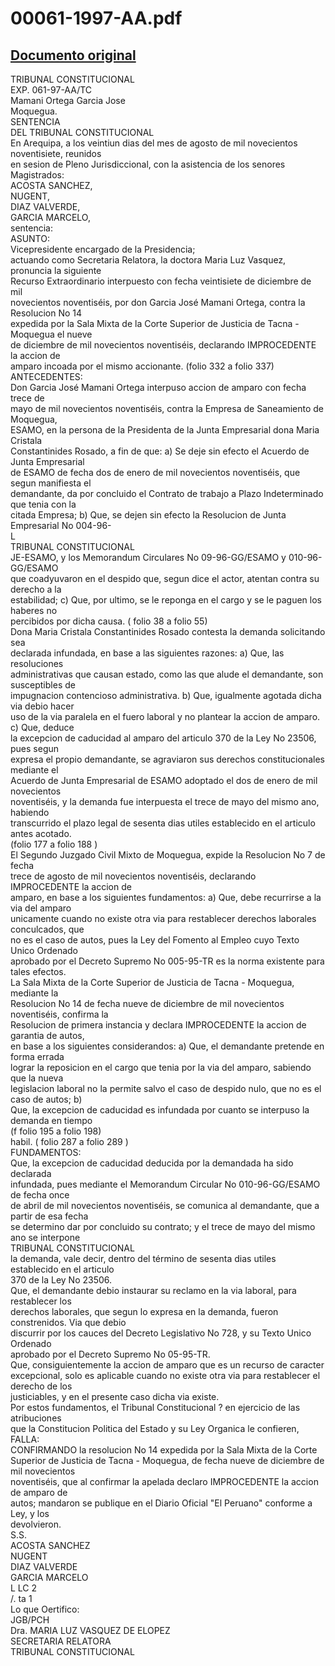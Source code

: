 
00061-1997-AA.pdf
=================
  
[Documento original](https://tc.gob.pe/jurisprudencia/1997/00061-1997-AA.pdf)  
---  
TRIBUNAL CONSTITUCIONAL  
EXP. 061-97-AA/TC  
Mamani Ortega Garcia Jose  
Moquegua.  
SENTENCIA  
DEL TRIBUNAL CONSTITUCIONAL  
En Arequipa, a los veintiun dias del mes de agosto de mil novecientos noventisiete, reunidos  
en sesion de Pleno Jurisdiccional, con la asistencia de los senores Magistrados:  
ACOSTA SANCHEZ,  
NUGENT,  
DIAZ VALVERDE,  
GARCIA MARCELO,  
sentencia:  
ASUNTO:  
Vicepresidente encargado de la Presidencia;  
actuando como Secretaria Relatora, la doctora Maria Luz Vasquez, pronuncia la siguiente  
Recurso Extraordinario interpuesto con fecha veintisiete de diciembre de mil  
novecientos noventiséis, por don Garcia José Mamani Ortega, contra la Resolucion No 14  
expedida por la Sala Mixta de la Corte Superior de Justicia de Tacna - Moquegua el nueve  
de diciembre de mil novecientos noventiséis, declarando IMPROCEDENTE la accion de  
amparo incoada por el mismo accionante. (folio 332 a folio 337)  
ANTECEDENTES:  
Don Garcia José Mamani Ortega interpuso accion de amparo con fecha trece de  
mayo de mil novecientos noventiséis, contra la Empresa de Saneamiento de Moquegua,  
ESAMO, en la persona de la Presidenta de la Junta Empresarial dona Maria Cristala  
Constantinides Rosado, a fin de que: a) Se deje sin efecto el Acuerdo de Junta Empresarial  
de ESAMO de fecha dos de enero de mil novecientos noventiséis, que segun manifiesta el  
demandante, da por concluido el Contrato de trabajo a Plazo Indeterminado que tenia con la  
citada Empresa; b) Que, se dejen sin efecto la Resolucion de Junta Empresarial No 004-96-  
L  
TRIBUNAL CONSTITUCIONAL  
JE-ESAMO, y los Memorandum Circulares No 09-96-GG/ESAMO y 010-96-GG/ESAMO  
que coadyuvaron en el despido que, segun dice el actor, atentan contra su derecho a la  
estabilidad; c) Que, por ultimo, se le reponga en el cargo y se le paguen los haberes no  
percibidos por dicha causa. ( folio 38 a folio 55)  
Dona Maria Cristala Constantinides Rosado contesta la demanda solicitando sea  
declarada infundada, en base a las siguientes razones: a) Que, las resoluciones  
administrativas que causan estado, como las que alude el demandante, son susceptibles de  
impugnacion contencioso administrativa. b) Que, igualmente agotada dicha via debio hacer  
uso de la via paralela en el fuero laboral y no plantear la accion de amparo. c) Que, deduce  
la excepcion de caducidad al amparo del articulo 370 de la Ley No 23506, pues segun  
expresa el propio demandante, se agraviaron sus derechos constitucionales mediante el  
Acuerdo de Junta Empresarial de ESAMO adoptado el dos de enero de mil novecientos  
noventiséis, y la demanda fue interpuesta el trece de mayo del mismo ano, habiendo  
transcurrido el plazo legal de sesenta dias utiles establecido en el articulo antes acotado.  
(folio 177 a folio 188 )  
El Segundo Juzgado Civil Mixto de Moquegua, expide la Resolucion No 7 de fecha  
trece de agosto de mil novecientos noventiséis, declarando IMPROCEDENTE la accion de  
amparo, en base a los siguientes fundamentos: a) Que, debe recurrirse a la via del amparo  
unicamente cuando no existe otra via para restablecer derechos laborales conculcados, que  
no es el caso de autos, pues la Ley del Fomento al Empleo cuyo Texto Unico Ordenado  
aprobado por el Decreto Supremo No 005-95-TR es la norma existente para tales efectos.  
La Sala Mixta de la Corte Superior de Justicia de Tacna - Moquegua, mediante la  
Resolucion No 14 de fecha nueve de diciembre de mil novecientos noventiséis, confirma la  
Resolucion de primera instancia y declara IMPROCEDENTE la accion de garantia de autos,  
en base a los siguientes considerandos: a) Que, el demandante pretende en forma errada  
lograr la reposicion en el cargo que tenia por la via del amparo, sabiendo que la nueva  
legislacion laboral no la permite salvo el caso de despido nulo, que no es el caso de autos; b)  
Que, la excepcion de caducidad es infundada por cuanto se interpuso la demanda en tiempo  
(f folio 195 a folio 198)  
habil. ( folio 287 a folio 289 )  
FUNDAMENTOS:  
Que, la excepcion de caducidad deducida por la demandada ha sido declarada  
infundada, pues mediante el Memorandum Circular No 010-96-GG/ESAMO de fecha once  
de abril de mil novecientos noventiséis, se comunica al demandante, que a partir de esa fecha  
se determino dar por concluido su contrato; y el trece de mayo del mismo ano se interpone  
TRIBUNAL CONSTITUCIONAL  
la demanda, vale decir, dentro del término de sesenta dias utiles establecido en el articulo  
370 de la Ley No 23506.  
Que, el demandante debio instaurar su reclamo en la via laboral, para restablecer los  
derechos laborales, que segun lo expresa en la demanda, fueron constrenidos. Via que debio  
discurrir por los cauces del Decreto Legislativo No 728, y su Texto Unico Ordenado  
aprobado por el Decreto Supremo No 05-95-TR.  
Que, consiguientemente la accion de amparo que es un recurso de caracter  
excepcional, solo es aplicable cuando no existe otra via para restablecer el derecho de los  
justiciables, y en el presente caso dicha via existe.  
Por estos fundamentos, el Tribunal Constitucional ? en ejercicio de las atribuciones  
que la Constitucion Politica del Estado y su Ley Organica le confieren,  
FALLA:  
CONFIRMANDO la resolucion No 14 expedida por la Sala Mixta de la Corte  
Superior de Justicia de Tacna - Moquegua, de fecha nueve de diciembre de mil novecientos  
noventiséis, que al confirmar la apelada declaro IMPROCEDENTE la accion de amparo de  
autos; mandaron se publique en el Diario Oficial "El Peruano" conforme a Ley, y los  
devolvieron.  
S.S.  
ACOSTA SANCHEZ  
NUGENT  
DIAZ VALVERDE  
GARCIA MARCELO  
L LC 2  
/.  ta 1  
Lo que Oertifico:  
JGB/PCH  
Dra. MARIA LUZ VASQUEZ DE ELOPEZ  
SECRETARIA RELATORA  
TRIBUNAL CONSTITUCIONAL